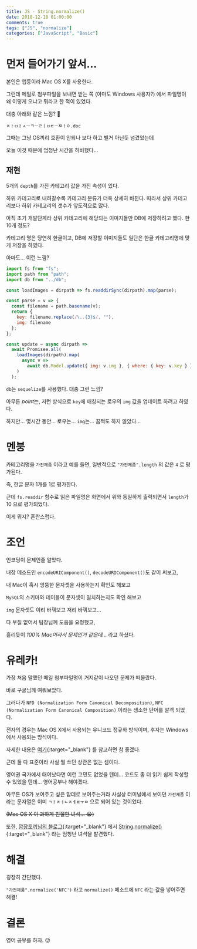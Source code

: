 ```yaml
---
title: JS - String.normalize()
date: 2018-12-18 01:00:00
comments: true
tags: ["JS", "normalize"]
categories: ["JavaScript", "Basic"]
---
```


# 먼저 들어가기 앞서...

본인은 앱등이라 Mac OS X를 사용한다.

그런데 메일로 첨부파일을 보내면 받는 쪽 (아마도 Windows 사용자?) 에서 파일명이 왜 이렇게 오냐고 뭐라고 한 적이 있었다.

대충 아래와 같은 느낌? 🤬

```
ㅈㅏㅂㅏㅅㅡㅋㅡㄹㅣㅂㅌㅡㅉㅏㅇ.doc
```

그때는 그냥 OS끼리 호환이 안되나 보다 하고 별거 아닌듯 넘겼었는데

오늘 이것 때문에 엄청난 시간을 허비했다...

## 재현

5개의 `depth`를 가진 카테고리 값을 가진 속성이 있다.

하위 카테고리로 내려갈수록 카테고리 분류가 더욱 상세히 바뀐다. 따라서 상위 카테고리보다 하위 카테고리의 갯수가 앞도적으로 많다.

아직 초기 개발단계라 상위 카테고리에 해당되는 이미지들만 DB에 저장하려고 했다. 한 10개 정도?

카테고리 명은 당연히 한글이고, DB에 저장할 이미지들도 일단은 한글 카테고리명에 맞게 저장을 하였다.

아마도... 이런 느낌?

```javascript
import fs from "fs";
import path from "path";
import db from "../db";

const loadImages = dirpath => fs.readdirSync(dirpath).map(parse);

const parse = v => {
  const filename = path.basename(v);
  return {
    key: filename.replace(/\..{3}$/, ""),
    img: filename
  };
};

const update = async dirpath =>
  await Promisee.all(
    loadImages(dirpath).map(
      async v =>
        await db.Model.update({ img: v.img }, { where: { key: v.key } })
    )
  );
```

`db`는 `sequelize`를 사용했다. 대충 그런 느낌?

아무튼 *point*는, 저런 방식으로 `key`에 매칭되는 로우의 `img` 값을 업데이트 하려고 하였다.

하지만... 몇시간 동안... 로우는... `img`는... 꿈쩍도 하지 않았다...

# 멘붕

카테고리명을 `가전제품` 이라고 예를 들면, 일반적으로 `"가전제품".length` 의 값은 `4` 로 평가된다.

즉, 한글 문자 1개를 1로 평가한다.

근데 `fs.readdir` 함수로 읽은 파일명은 화면에서 위와 동일하게 출력되면서 `length`가 10 으로 평가되었다.

이게 뭐지? 혼란스럽다.

# 조언

인코딩이 문제인줄 알았다.

내장 메소드인 `encodeURIComponent()`, `decodeURIComponent()`도 같이 써보고,

내 Mac이 혹시 엉뚱한 문자셋을 사용하는지 확인도 해보고

`MySQL`의 스키마와 테이블이 문자셋이 일치하는지도 확인 해보고

`img` 문자셋도 이리 바꿔보고 저리 바꿔보고...

다 부질 없어서 팀장님께 도움을 요청했고,

흘리듯이 _100% Mac이라서 문제인거 같은데..._ 라고 하셨다.

# 유레카!

가장 처음 말했던 메일 첨부파일명이 거지같이 나오던 문제가 떠올랐다.

바로 구굴님께 여쭤보았다.

그러다가 `NFD (Normalization Form Canonical Decomposition)`, `NFC (Normalization Form Canonical Composition)` 이라는 생소한 단어를 알겍 되었다.

전자의 경우는 Mac OS X에서 사용되는 유니코드 정규화 방식이며, 후자는 Windows 에서 사용되는 방식이다.

자세한 내용은 [여기](https://blogs.technet.microsoft.com/spsofficesupportko/2017/01/06/%ED%8C%8C%EC%9D%BC%EB%AA%85%EC%9D%98-%ED%95%9C%EA%B8%80%EC%9E%90%EB%AA%A8%EA%B0%80-%EB%B6%84%ED%95%B4%EB%90%98%EC%96%B4-%EB%B3%B4%EC%97%AC%EC%A7%80%EB%8A%94-%ED%98%84%EC%83%81-unicode-nfd/){:target="\_blank"} 를 참고하면 참 좋겠다.

근데 둘 다 표준이라 사실 뭘 쓰던 상관은 없는 셈이다.

영어권 국가에서 태어났다면 이런 고민도 없었을 텐데... 코드도 좀 더 읽기 쉽게 작성할 수 있었을 텐데... 영어공부나 해야겠다.

아무튼 OS가 보여주고 싶은 맘데로 보여주는거라 사실상 터미널에서 보이던 `가전제품` 이라는 문자열은 이미 `ㄱㅏㅈㅓㄴㅈㅔㅍㅜㅁ` 으로 되어 있는 것이었다.

~~(Mac OS X 이 과하게 친절한 녀석... 😭)~~

또한, [깜장토끼님의 블로그](https://m.blog.naver.com/PostView.nhn?blogId=kiros33&logNo=220671385630&proxyReferer=https%3A%2F%2Fwww.google.co.kr%2F){:target="\_blank"} 에서 [String.normalize()](https://developer.mozilla.org/en-US/docs/Web/JavaScript/Reference/Global_Objects/String/normalize){:target="\_blank"} 라는 엄청난 녀석을 발견했다.

# 해결

굉장히 간단했다.

`"가전제품".normalize('NFC')` 라고 `normalize()` 메소드에 `NFC` 라는 값을 넣어주면 해결!

# 결론

영어 공부를 하자. 😜
